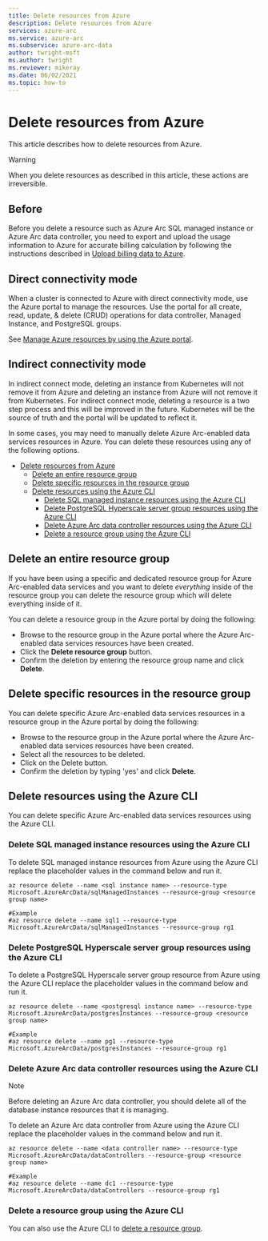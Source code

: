 ```yaml
---
title: Delete resources from Azure
description: Delete resources from Azure
services: azure-arc
ms.service: azure-arc
ms.subservice: azure-arc-data
author: twright-msft
ms.author: twright
ms.reviewer: mikeray
ms.date: 06/02/2021
ms.topic: how-to
---
```


# Delete resources from Azure

This article describes how to delete resources from Azure.

> [!WARNING]
> When you delete resources as described in this article, these actions are irreversible.

## Before

Before you delete a resource such as Azure Arc SQL managed instance or Azure Arc data controller, you need to export and upload the usage information to Azure for accurate billing calculation by following the instructions described in [Upload billing data to Azure](view-billing-data-in-azure.md#upload-billing-data-to-azure).

## Direct connectivity mode

When a cluster is connected to Azure with direct connectivity mode, use the Azure portal to manage the resources. Use the portal for all create, read, update, & delete (CRUD) operations for data controller, Managed Instance, and PostgreSQL groups.

See [Manage Azure resources by using the Azure portal](../../azure-resource-manager/management/manage-resources-portal.md).

## Indirect connectivity mode

In indirect connect mode, deleting an instance from Kubernetes will not remove it from Azure and deleting an instance from Azure will not remove it from Kubernetes. For indirect connect mode, deleting a resource is a two step process and this will be improved in the future. Kubernetes will be the source of truth and the portal will be updated to reflect it.

In some cases, you may need to manually delete Azure Arc-enabled data services resources in Azure.  You can delete these resources using any of the following options.

- [Delete resources from Azure](#delete-resources-from-azure)
  - [Delete an entire resource group](#delete-an-entire-resource-group)
  - [Delete specific resources in the resource group](#delete-specific-resources-in-the-resource-group)
  - [Delete resources using the Azure CLI](#delete-resources-using-the-azure-cli)
    - [Delete SQL managed instance resources using the Azure CLI](#delete-sql-managed-instance-resources-using-the-azure-cli)
    - [Delete PostgreSQL Hyperscale server group resources using the Azure CLI](#delete-postgresql-hyperscale-server-group-resources-using-the-azure-cli)
    - [Delete Azure Arc data controller resources using the Azure CLI](#delete-azure-arc-data-controller-resources-using-the-azure-cli)
    - [Delete a resource group using the Azure CLI](#delete-a-resource-group-using-the-azure-cli)


## Delete an entire resource group

If you have been using a specific and dedicated resource group for Azure Arc-enabled data services and you want to delete *everything* inside of the resource group you can delete the resource group which will delete everything inside of it.  

You can delete a resource group in the Azure portal by doing the following:

- Browse to the resource group in the Azure portal where the Azure Arc-enabled data services resources have been created.
- Click the **Delete resource group** button.
- Confirm the deletion by entering the resource group name and click **Delete**.

## Delete specific resources in the resource group

You can delete specific Azure Arc-enabled data services resources in a resource group in the Azure portal by doing the following:

- Browse to the resource group in the Azure portal where the Azure Arc-enabled data services resources have been created.
- Select all the resources to be deleted.
- Click on the Delete button.
- Confirm the deletion by typing 'yes' and click **Delete**.

## Delete resources using the Azure CLI

You can delete specific Azure Arc-enabled data services resources using the Azure CLI.

### Delete SQL managed instance resources using the Azure CLI

To delete SQL managed instance resources from Azure using the Azure CLI replace the placeholder values in the command below and run it.

```azurecli
az resource delete --name <sql instance name> --resource-type Microsoft.AzureArcData/sqlManagedInstances --resource-group <resource group name>

#Example
#az resource delete --name sql1 --resource-type Microsoft.AzureArcData/sqlManagedInstances --resource-group rg1
```

### Delete PostgreSQL Hyperscale server group resources using the Azure CLI

To delete a PostgreSQL Hyperscale server group resource from Azure using the Azure CLI replace the placeholder values in the command below and run it.

```azurecli
az resource delete --name <postgresql instance name> --resource-type Microsoft.AzureArcData/postgresInstances --resource-group <resource group name>

#Example
#az resource delete --name pg1 --resource-type Microsoft.AzureArcData/postgresInstances --resource-group rg1
```

### Delete Azure Arc data controller resources using the Azure CLI

> [!NOTE]
> Before deleting an Azure Arc data controller, you should delete all of the database instance resources that it is managing.

To delete an Azure Arc data controller from Azure using the Azure CLI replace the placeholder values in the command below and run it.

```azurecli
az resource delete --name <data controller name> --resource-type Microsoft.AzureArcData/dataControllers --resource-group <resource group name>

#Example
#az resource delete --name dc1 --resource-type Microsoft.AzureArcData/dataControllers --resource-group rg1
```

### Delete a resource group using the Azure CLI

You can also use the Azure CLI to [delete a resource group](../../azure-resource-manager/management/delete-resource-group.md).
